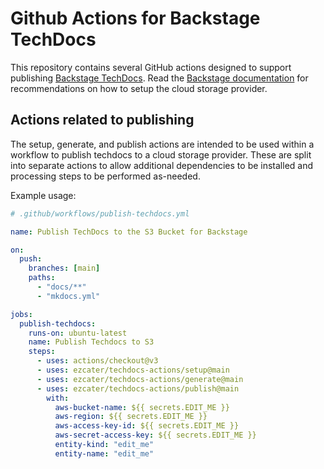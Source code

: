 # Github Actions for Backstage TechDocs

This repository contains several GitHub actions designed to support publishing
[Backstage TechDocs]. Read the [Backstage documentation] for recommendations on
how to setup the cloud storage provider.

[Backstage TechDocs]: https://backstage.io/docs/features/techdocs/techdocs-overview
[Backstage documentation]: https://backstage.io/docs/features/techdocs/architecture#recommended-deployment

## Actions related to publishing

The setup, generate, and publish actions are intended to be used within a
workflow to publish techdocs to a cloud storage provider. These are split into
separate actions to allow additional dependencies to be installed and processing
steps to be performed as-needed.

Example usage:

``` yaml
# .github/workflows/publish-techdocs.yml

name: Publish TechDocs to the S3 Bucket for Backstage

on:
  push:
    branches: [main]
    paths:
      - "docs/**"
      - "mkdocs.yml"

jobs:
  publish-techdocs:
    runs-on: ubuntu-latest
    name: Publish Techdocs to S3
    steps:
      - uses: actions/checkout@v3
      - uses: ezcater/techdocs-actions/setup@main
      - uses: ezcater/techdocs-actions/generate@main
      - uses: ezcater/techdocs-actions/publish@main
        with:
          aws-bucket-name: ${{ secrets.EDIT_ME }}
          aws-region: ${{ secrets.EDIT_ME }}
          aws-access-key-id: ${{ secrets.EDIT_ME }}
          aws-secret-access-key: ${{ secrets.EDIT_ME }}
          entity-kind: "edit_me"
          entity-name: "edit_me"
```
